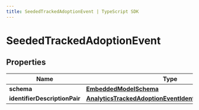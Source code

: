 ```yaml
---
title: SeededTrackedAdoptionEvent | TypeScript SDK
---
```



# SeededTrackedAdoptionEvent


## Properties

Name | Type
------------ | -------------
**schema** | [**EmbeddedModelSchema**](EmbeddedModelSchema)
**identifierDescriptionPair** | [**AnalyticsTrackedAdoptionEventIdentifierDescriptionPairs**](AnalyticsTrackedAdoptionEventIdentifierDescriptionPairs)


